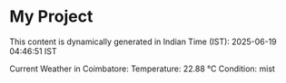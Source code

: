 # My Project

This content is dynamically generated in Indian Time (IST): 2025-06-19 04:46:51 IST


Current Weather in Coimbatore:
Temperature: 22.88 °C
Condition: mist

